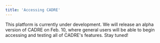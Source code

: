 ```yaml
---
title: 'Accessing CADRE'
---
```


This platform is currently under development. We will release an alpha version of CADRE on Feb. 10, where general users will be able to begin accessing and testing all of CADRE's features. Stay tuned!
